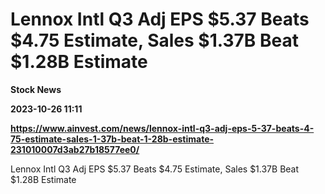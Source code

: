 # Lennox Intl Q3 Adj EPS $5.37 Beats $4.75 Estimate, Sales $1.37B Beat $1.28B Estimate
**Stock News**

**2023-10-26 11:11**

**https://www.ainvest.com/news/lennox-intl-q3-adj-eps-5-37-beats-4-75-estimate-sales-1-37b-beat-1-28b-estimate-231010007d3ab27b18577ee0/**

Lennox Intl Q3 Adj EPS $5.37 Beats $4.75 Estimate, Sales $1.37B Beat $1.28B Estimate